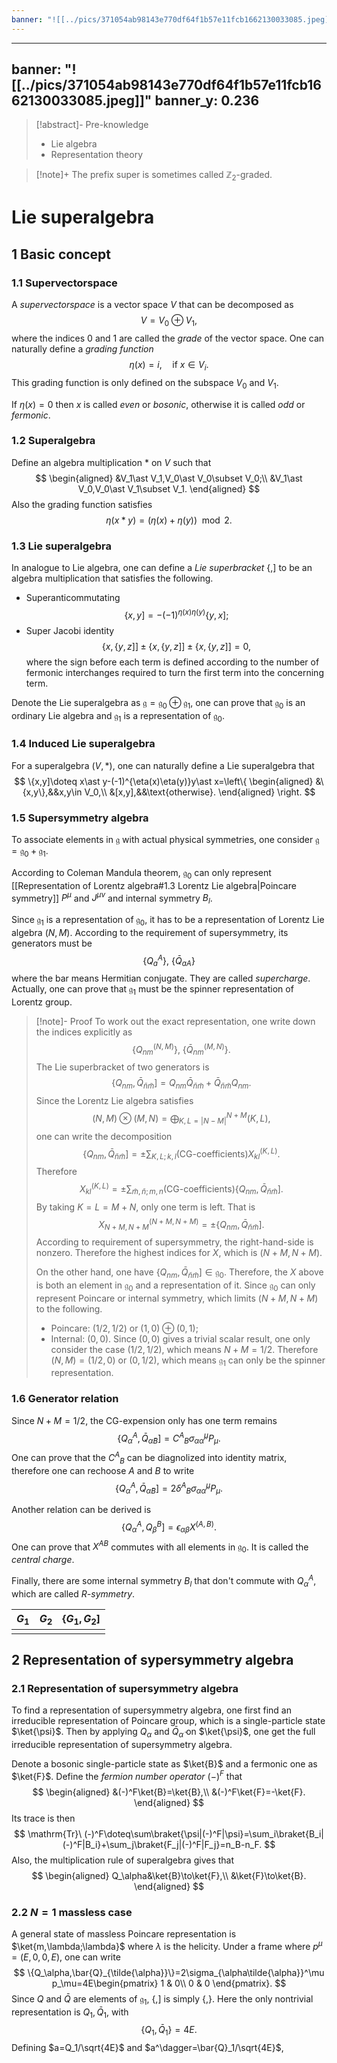 ```yaml
---
banner: "![[../pics/371054ab98143e770df64f1b57e11fcb1662130033085.jpeg]]"
---
```

---
banner: "![[../pics/371054ab98143e770df64f1b57e11fcb1662130033085.jpeg]]"
banner_y: 0.236
---

>[!abstract]- Pre-knowledge
>- Lie algebra
>- Representation theory

>[!note]+
>The prefix super is sometimes called $\mathbb{Z}_2$-graded.

# Lie superalgebra
## 1 Basic concept
### 1.1 Supervectorspace
A *supervectorspace* is a vector space $V$ that can be decomposed as
$$
V=V_0\oplus V_1,
$$
where the indices $0$ and $1$ are called the *grade* of the vector space. One can naturally define a *grading function*
$$
\eta(x)=i,\quad\text{if}\ x\in V_i.
$$
This grading function is only defined on the subspace $V_0$ and $V_1$.

If $\eta(x)=0$ then $x$ is called *even* or *bosonic*, otherwise it is called *odd* or *fermonic*.

### 1.2 Superalgebra
Define an algebra multiplication $\ast$ on $V$ such that
$$
\begin{aligned}
&V_1\ast V_1,V_0\ast V_0\subset V_0;\\
&V_1\ast V_0,V_0\ast V_1\subset V_1.
\end{aligned}
$$
Also the grading function satisfies
$$
\eta(x\ast y)=(\eta(x)+\eta(y))\mod2.
$$

### 1.3 Lie superalgebra
In analogue to Lie algebra, one can define a *Lie superbracket* $\{,]$ to be an algebra multiplication that satisfies the following.
- Superanticommutating
$$
\{x,y]=-(-1)^{\eta(x)\eta(y)}\{y,x];
$$
- Super Jacobi identity$$
\{x,\{y,z]]\pm\{x,\{y,z]]\pm\{x,\{y,z]]=0,
$$where the sign before each term is defined according to the number of fermonic interchanges required to turn the first term into the concerning term.

Denote the Lie superalgebra as $\mathfrak{g}=\mathfrak{g}_0\oplus\mathfrak{g}_1$, one can prove that $\mathfrak{g}_0$ is an ordinary Lie algebra and $\mathfrak{g}_1$ is a representation of $\mathfrak{g}_0$.

### 1.4 Induced Lie superalgebra
For a superalgebra $(V,\ast)$, one can naturally define a Lie superalgebra that
$$
\{x,y]\doteq x\ast y-(-1)^{\eta(x)\eta(y)}y\ast x=\left\{
\begin{aligned}
&\{x,y\},&&x,y\in V_0,\\
&[x,y],&&\text{otherwise}.
\end{aligned}
\right.
$$

### 1.5 Supersymmetry algebra
To associate elements in $\mathfrak{g}$ with actual physical symmetries, one consider $\mathfrak{g}=\mathfrak{g}_0+\mathfrak{g}_1$.

According to Coleman Mandula theorem, $\mathfrak{g}_0$ can only represent [[Representation of Lorentz algebra#1.3 Lorentz Lie algebra|Poincare symmetry]] $P^\mu$ and $J^{\mu\nu}$ and internal symmetry $B_l$.

Since $\mathfrak{g}_1$ is a representation of $\mathfrak{g}_0$, it has to be a representation of Lorentz Lie algebra $(N,M)$. According to the requirement of supersymmetry, its generators must be
$$
\{Q_a{}^A\},\ \{\bar{Q}_{aA}\}
$$
where the bar means Hermitian conjugate. They are called *supercharge*. Actually, one can prove that $\mathfrak{g}_1$ must be the spinner representation of Lorentz group.

>[!note]- Proof
>To work out the exact representation, one write down the indices explicitly as
>$$
>\{Q_{nm}^{(N,M)}\},\ \{\bar{Q}_{nm}^{(M,N)}\}.
>$$
>The Lie superbracket of two generators is
>$$
>\{Q_{nm},\bar{Q}_{\tilde{n}\tilde{m}}]=Q_{nm}\bar{Q}_{\tilde{n}\tilde{m}}+\bar{Q}_{\tilde{n}\tilde{m}}Q_{nm}.
>$$
>Since the Lorentz Lie algebra satisfies
>$$
>(N,M)\otimes(M,N)=\bigoplus_{K,L=|N-M|}^{N+M}(K,L),
>$$
>one can write the decomposition
>$$
>\{Q_{nm},\bar{Q}_{\tilde{n}\tilde{m}}]=\pm\sum_{K,L;k,l}(\text{CG-coefficients})X^{(K,L)}_{kl}.
>$$
>Therefore
>$$
>X^{(K,L)}_{kl}=\pm\sum_{\tilde{m},\tilde{n};m,n}(\text{CG-coefficients})\{Q_{nm},\bar{Q}_{\tilde{n}\tilde{m}}].
>$$
>By taking $K=L=M+N$, only one term is left. That is
>$$
>X^{(N+M,N+M)}_{N+M,N+M}=\pm\{Q_{nm},\bar{Q}_{\tilde{n}\tilde{m}}].
>$$
>According to requirement of supersymmetry, the right-hand-side is nonzero. Therefore the highest indices for $X$, which is $(N+M,N+M)$.
>
>On the other hand, one have $\{Q_{nm},\bar{Q}_{\tilde{n}\tilde{m}}]\in\mathfrak{g}_0$. Therefore, the $X$ above is both an element in $\mathfrak{g}_0$ and a representation of it. Since $\mathfrak{g}_0$ can only represent Poincare or internal symmetry, which limits $(N+M,N+M)$ to the following.
>- Poincare: $(1/2,1/2)$ or $(1,0)\oplus(0,1)$;
>- Internal: $(0,0)$.
Since $(0,0)$ gives a trivial scalar result, one only consider the case $(1/2,1/2)$, which means $N+M=1/2$. Therefore $(N,M)=(1/2,0)\text{ or }(0,1/2)$, which means $\mathfrak{g}_1$ can only be the spinner representation.

### 1.6 Generator relation
Since $N+M=1/2$, the CG-expension only has one term remains
$$
\{Q_\alpha{}^A,\bar{Q}_{\tilde{\alpha}B}]=C^A{}_B\sigma_{\alpha\tilde{\alpha}}^\mu P_\mu.
$$
One can prove that the $C^A{}_B$ can be diagnolized into identity matrix, therefore one can rechoose $A$ and $B$ to write
$$
\{Q_\alpha{}^A,\bar{Q}_{\tilde{\alpha}B}]=2\delta^A{}_B\sigma_{\alpha\tilde{\alpha}}^\mu P_\mu.
$$

Another relation can be derived is
$$
\{Q_\alpha{}^A,Q_{\beta}{}^B]=\epsilon_{\alpha\beta}X^{(A,B)}.
$$
One can prove that $X^{AB}$ commutes with all elements in $\mathfrak{g}_0$. It is called the *central charge*.

Finally, there are some internal symmetry $B_l$ that don't commute with $Q_\alpha{}^A$, which are called *$R$-symmetry*.

| $G_1$ | $G_2$ | $\{G_1,G_2]$ |
| ----- | ----- | ------------ |
|       |       |              |

## 2 Representation of sypersymmetry algebra
### 2.1 Representation of supersymmetry algebra
To find a representation of supersymmetry algebra, one first find an irreducible representation of Poincare group, which is a single-particle state $\ket{\psi}$. Then by applying $Q_\alpha$ and $\bar{Q}_{\tilde{\alpha}}$ on $\ket{\psi}$, one get the full irreducible representation of supersymmetry algebra.

Denote a bosonic single-particle state as $\ket{B}$ and a fermonic one as $\ket{F}$. Define the *fermion number operator* $(-)^F$ that
$$
\begin{aligned}
&(-)^F\ket{B}=\ket{B},\\
&(-)^F\ket{F}=-\ket{F}.
\end{aligned}
$$
Its trace is then
$$
\mathrm{Tr}\ (-)^F\doteq\sum\braket{\psi|(-)^F|\psi}=\sum_i\braket{B_i|(-)^F|B_i}+\sum_j\braket{F_j|(-)^F|F_j}=n_B-n_F.
$$
Also, the multiplication rule of superalgebra gives that
$$
\begin{aligned}
Q_\alpha&\ket{B}\to\ket{F},\\
&\ket{F}\to\ket{B}.
\end{aligned}
$$

### 2.2 $N=1$ massless case
A general state of massless Poincare representation is $\ket{m,\lambda;\lambda}$ where $\lambda$ is the helicity. Under a frame where $p^\mu=(E,0,0,E)$, one can write
$$
\{Q_\alpha,\bar{Q}_{\tilde{\alpha}}\}=2\sigma_{\alpha\tilde{\alpha}}^\mu p_\mu=4E\begin{pmatrix}
1 & 0\\
0 & 0
\end{pmatrix}.
$$
Since $Q$ and $\bar{Q}$ are elements of $\mathfrak{g}_1$, $\{,]$ is simply $\{,\}$. Here the only nontrivial representation is $Q_1,\bar{Q}_1$, with
$$
\{Q_1,\bar{Q}_1\}=4E.
$$
Defining $a=Q_1/\sqrt{4E}$ and $a^\dagger=\bar{Q}_1/\sqrt{4E}$,